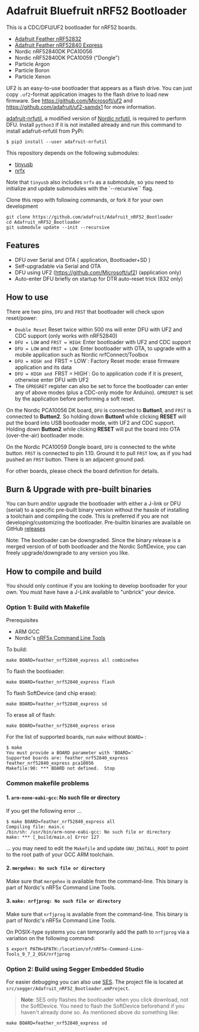# Adafruit Bluefruit nRF52 Bootloader

This is a CDC/DFU/UF2 bootloader for nRF52 boards.

- [Adafruit Feather nRF52832](https://www.adafruit.com/product/3406)
- [Adafruit Feather nRF52840 Express](https://www.adafruit.com/product/4062)
- Nordic nRF52840DK PCA10056
- Nordic nRF52840DK PCA10059 ("Dongle")
- Particle Argon
- Particle Boron
- Particle Xenon

UF2 is an easy-to-use bootloader that appears as a flash drive. You can just copy `.uf2`-format
application images to the flash drive to load new firmware.
See https://github.com/Microsoft/uf2 and https://github.com/adafruit/uf2-samdx1
for more information.

[adafruit-nrfutil](https://github.com/adafruit/Adafruit_nRF52_nrfutil),
a modified version of [Nordic nrfutil](https://github.com/NordicSemiconductor/pc-nrfutil),
is required to perform DFU.
Install `python3` if it is not installed already and run this command to install adafruit-nrfutil from PyPi:

```
$ pip3 install --user adafruit-nrfutil
```

This repository depends on the following submodules:

- [tinyusb](https://github.com/hathach/tinyusb)
- [nrfx](https://github.com/NordicSemiconductor/nrfx)

Note that `tinyusb` also includes `nrfx` as a submodule, so you need
to initialize and update  submodules with the `--recursive`` flag.

Clone this repo with following commands, or fork it for your own development

```
git clone https://github.com/adafruit/Adafruit_nRF52_Bootloader
cd Adafruit_nRF52_Bootloader
git submodule update --init --recursive
```

## Features

- DFU over Serial and OTA ( application, Bootloader+SD )
- Self-upgradable via Serial and OTA
- DFU using UF2 (https://github.com/Microsoft/uf2) (application only)
- Auto-enter DFU briefly on startup for DTR auto-reset trick (832 only)

## How to use

There are two pins, `DFU` and `FRST` that bootloader will check upon reset/power:

- `Double Reset` Reset twice within 500 ms will enter DFU with UF2 and CDC support (only works with nRF52840)
- `DFU = LOW` and `FRST = HIGH`: Enter bootloader with UF2 and CDC support
- `DFU = LOW` and `FRST = LOW`: Enter bootloader with OTA, to upgrade with a mobile application such as Nordic nrfConnect/Toolbox
- `DFU = HIGH and `FRST = LOW`: Factory Reset mode: erase firmware application and its data
- `DFU = HIGH and `FRST = HIGH`: Go to application code if it is present, otherwise enter DFU with UF2
- The `GPREGRET` register can also be set to force the bootloader can enter any of above modes (plus a CDC-only mode for Arduino).
`GPREGRET` is set by the application before performing a soft reset.

On the Nordic PCA10056 DK board, `DFU` is connected to **Button1**, and `FRST` is connected to **Button2**.
So holding down **Button1** while clicking **RESET** will put the board into USB bootloader mode, with UF2 and CDC support.
Holding down **Button2** while clicking **RESET** will put the board into OTA (over-the-air) bootloader mode.

On the Nordic PCA10059 Dongle board, `DFU` is connected to the white button.
`FRST` is connected to pin 1.10. Ground it to pull `FRST` low, as if you had pushed an `FRST`  button.
There is an adjacent ground pad.

For other boards, please check the board definition for details.

## Burn & Upgrade with pre-built binaries

You can burn and/or upgrade the bootloader with either a J-link or DFU (serial) to a specific pre-built binary version
without the hassle of installing a toolchain and compiling the code.
This is preferred if you are not developing/customizing the bootloader.
Pre-builtin binaries are available on GitHub [releases](https://github.com/adafruit/Adafruit_nRF52_Bootloader/releases)

Note: The bootloader can be downgraded. Since the binary release is a merged version of
of both bootloader and the Nordic SoftDevice, you can freely upgrade/downgrade to any version you like.

## How to compile and build

You should only continue if you are looking to develop bootloader for your own.
You must have have  a J-Link available to "unbrick" your device.

### Option 1: Build with Makefile

Prerequisites

- ARM GCC
- Nordic's [nRF5x Command Line Tools](http://infocenter.nordicsemi.com/index.jsp?topic=%2Fcom.nordic.infocenter.tools%2Fdita%2Ftools%2Fnrf5x_command_line_tools%2Fnrf5x_installation.html)

To build:

```
make BOARD=feather_nrf52840_express all combinehex
```

To flash the bootloader:

```
make BOARD=feather_nrf52840_express flash
```

To flash SoftDevice (and chip erase):

```
make BOARD=feather_nrf52840_express sd
```

To erase all of flash:

```
make BOARD=feather_nrf52840_express erase
```

For the list of supported boards, run `make` without `BOARD=` :

```
$ make
You must provide a BOARD parameter with 'BOARD='
Supported boards are: feather_nrf52840_express feather_nrf52840_express pca10056
Makefile:90: *** BOARD not defined.  Stop
```

### Common makefile problems

#### 1. `arm-none-eabi-gcc`: No such file or directory

If you get the following error ...

```
$ make BOARD=feather_nrf52840_express all 
Compiling file: main.c
/bin/sh: /usr/bin/arm-none-eabi-gcc: No such file or directory
make: *** [_build/main.o] Error 127
```

... you may need to edit the `Makefile` and update `GNU_INSTALL_ROOT` to point to the root path of your GCC ARM toolchain.

#### 2. `mergehex: No such file or directory`

Make sure that `mergehex` is available from the command-line. This binary is
part of Nordic's nRF5x Command Line Tools.

#### 3. `make: nrfjprog: No such file or directory`

Make sure that `nrfjprog` is available from the command-line. This binary is
part of Nordic's nRF5x Command Line Tools.

On POSIX-type systems you can temporarily add the path to `nrfjprog` via a
variation on the following command:

```
$ export PATH=$PATH:/location/of/nRF5x-Command-Line-Tools_9_7_2_OSX/nrfjprog
```

### Option 2: Build using Segger Embedded Studio

For easier debugging you can also use [SES](https://www.segger.com/products/development-tools/embedded-studio/).
The project file is located at `src/segger/Adafruit_nRF52_Bootloader.emProject`.

> **Note**: SES only flashes the bootloader when you click download, not the SoftDevice.
You need to flash the SoftDevice beforehand if you haven't already done so.
As mentioned above do something like:

```
make BOARD=feather_nrf52840_express sd
```
